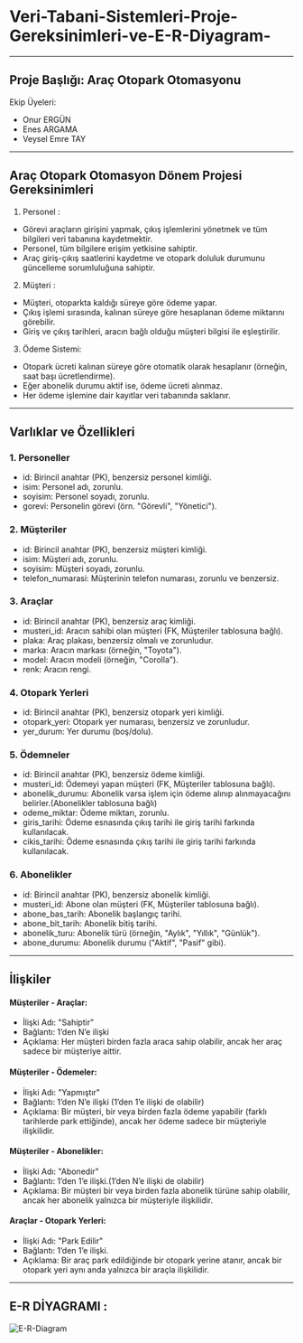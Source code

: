 # Veri-Tabani-Sistemleri-Proje-Gereksinimleri-ve-E-R-Diyagram-
---
## Proje Başlığı: Araç Otopark Otomasyonu
Ekip Üyeleri:
- Onur ERGÜN
- Enes ARGAMA
- Veysel Emre TAY
***
## Araç Otopark Otomasyon Dönem Projesi Gereksinimleri

1. Personel :
- Görevi araçların girişini yapmak, çıkış işlemlerini yönetmek ve tüm bilgileri veri tabanına kaydetmektir.
- Personel, tüm bilgilere erişim yetkisine sahiptir.
- Araç giriş-çıkış saatlerini kaydetme ve otopark doluluk durumunu güncelleme sorumluluğuna sahiptir.

2. Müşteri :
- Müşteri, otoparkta kaldığı süreye göre ödeme yapar.
- Çıkış işlemi sırasında, kalınan süreye göre hesaplanan ödeme miktarını görebilir.
- Giriş ve çıkış tarihleri, aracın bağlı olduğu müşteri bilgisi ile eşleştirilir.

3. Ödeme Sistemi:
- Otopark ücreti kalınan süreye göre otomatik olarak hesaplanır (örneğin, saat başı ücretlendirme).
- Eğer abonelik durumu aktif ise, ödeme ücreti alınmaz.
- Her ödeme işlemine dair kayıtlar veri tabanında saklanır.

---
## Varlıklar ve Özellikleri 

### 1. Personeller
- id: Birincil anahtar (PK), benzersiz personel kimliği.
- isim: Personel adı, zorunlu.
- soyisim: Personel soyadı, zorunlu.
- gorevi: Personelin görevi (örn. "Görevli", "Yönetici").
   
### 2. Müşteriler
- id: Birincil anahtar (PK), benzersiz müşteri kimliği.
- isim: Müşteri adı, zorunlu.
- soyisim: Müşteri soyadı, zorunlu.
- telefon_numarasi: Müşterinin telefon numarası, zorunlu ve benzersiz.

### 3. Araçlar
- id: Birincil anahtar (PK), benzersiz araç kimliği.
- musteri_id: Aracın sahibi olan müşteri (FK, Müşteriler tablosuna bağlı).
- plaka: Araç plakası, benzersiz olmalı ve zorunludur.
- marka: Aracın markası (örneğin, "Toyota").
- model: Aracın modeli (örneğin, "Corolla").
- renk: Aracın rengi.

### 4. Otopark Yerleri
- id: Birincil anahtar (PK), benzersiz otopark yeri kimliği.
- otopark_yeri: Otopark yer numarası, benzersiz ve zorunludur.
- yer_durum: Yer durumu (boş/dolu).

### 5. Ödemneler
- id: Birincil anahtar (PK), benzersiz ödeme kimliği.
- musteri_id: Ödemeyi yapan müşteri (FK, Müşteriler tablosuna bağlı).
- abonelik_durumu: Abonelik varsa işlem için ödeme alınıp alınmayacağını belirler.(Abonelikler tablosuna bağlı) 
- odeme_miktar: Ödeme miktarı, zorunlu.
- giris_tarihi: Ödeme esnasında çıkış tarihi ile giriş tarihi farkında kullanılacak.
- cikis_tarihi: Ödeme esnasında çıkış tarihi ile giriş tarihi farkında kullanılacak.

### 6. Abonelikler
- id: Birincil anahtar (PK), benzersiz abonelik kimliği.
- musteri_id: Abone olan müşteri (FK, Müşteriler tablosuna bağlı).
- abone_bas_tarih: Abonelik başlangıç tarihi.
- abone_bit_tarih: Abonelik bitiş tarihi.
- abonelik_turu: Abonelik türü (örneğin, "Aylık", "Yıllık", "Günlük").
- abone_durumu: Abonelik durumu ("Aktif", "Pasif" gibi).
---

## İlişkiler

#### Müşteriler - Araçlar:
- İlişki Adı: "Sahiptir"
- Bağlantı: 1’den N’e ilişki
- Açıklama: Her müşteri birden fazla araca sahip olabilir, ancak her araç sadece bir müşteriye aittir.
  
#### Müşteriler - Ödemeler:
- İlişki Adı: "Yapmıştır"
- Bağlantı: 1’den N’e ilişki (1’den 1’e ilişki de olabilir)
- Açıklama: Bir müşteri, bir veya birden fazla ödeme yapabilir (farklı tarihlerde park ettiğinde), ancak her ödeme sadece bir müşteriyle ilişkilidir.

#### Müşteriler - Abonelikler:
- İlişki Adı: "Abonedir"
- Bağlantı: 1’den 1’e ilişki.(1’den N’e ilişki de olabilir)
- Açıklama: Bir müşteri bir veya birden fazla abonelik türüne sahip olabilir, ancak her abonelik yalnızca bir müşteriyle ilişkilidir.

#### Araçlar - Otopark Yerleri:
- İlişki Adı: "Park Edilir"
- Bağlantı: 1’den 1’e ilişki.
- Açıklama: Bir araç park edildiğinde bir otopark yerine atanır, ancak bir otopark yeri aynı anda yalnızca bir araçla ilişkilidir.

---
## E-R DİYAGRAMI : 
![E-R-Diagram](https://github.com/user-attachments/assets/21b58e55-dfd0-4688-bca1-101e6eb04c26)
